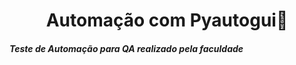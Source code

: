 <h1 align="center"> Automação com Pyautogui🤖 </h1>

<h5>Teste de Automação para QA realizado pela faculdade </h5>
